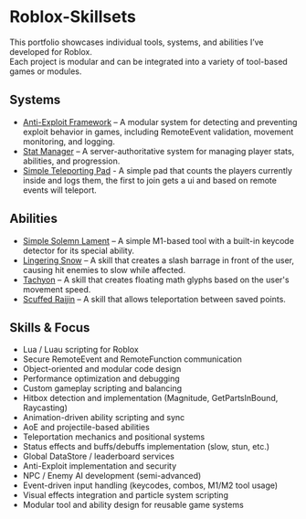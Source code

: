 # Roblox-Skillsets

This portfolio showcases individual tools, systems, and abilities I’ve developed for Roblox.  
Each project is modular and can be integrated into a variety of tool-based games or modules.

## Systems
- [Anti-Exploit Framework](Systems/AntiExploitFramework) – A modular system for detecting and preventing exploit behavior in games, including RemoteEvent validation, movement monitoring, and logging.
- [Stat Manager](Systems/StatManager) – A server-authoritative system for managing player stats, abilities, and progression.
- [Simple Teleporting Pad](Systems/TeleportingPad) - A simple pad that counts the players currently inside and logs them, the first to join gets a ui and based on remote events will teleport.

## Abilities
- [Simple Solemn Lament](Abilities/SolemnLament) – A simple M1-based tool with a built-in keycode detector for its special ability.
- [Lingering Snow](Abilities/LingeringSnow) – A skill that creates a slash barrage in front of the user, causing hit enemies to slow while affected.
- [Tachyon](Abilities/Tachyon) – A skill that creates floating math glyphs based on the user's movement speed.
- [Scuffed Raijin](Abilities/ScuffedRaijin) – A skill that allows teleportation between saved points.

## Skills & Focus
- Lua / Luau scripting for Roblox  
- Secure RemoteEvent and RemoteFunction communication  
- Object-oriented and modular code design  
- Performance optimization and debugging  
- Custom gameplay scripting and balancing  
- Hitbox detection and implementation (Magnitude, GetPartsInBound, Raycasting)  
- Animation-driven ability scripting and sync  
- AoE and projectile-based abilities  
- Teleportation mechanics and positional systems  
- Status effects and buffs/debuffs implementation (slow, stun, etc.)  
- Global DataStore / leaderboard services  
- Anti-Exploit implementation and security  
- NPC / Enemy AI development (semi-advanced)  
- Event-driven input handling (keycodes, combos, M1/M2 tool usage)  
- Visual effects integration and particle system scripting  
- Modular tool and ability design for reusable game systems

